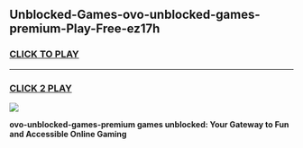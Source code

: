 
## Unblocked-Games-ovo-unblocked-games-premium-Play-Free-ez17h
<h3>
<a href="https://premium76.site?title=ovo-unblocked-games-premium&ref=23A">CLICK TO PLAY</a></h3>
<hr>

<h3>
<a href="https://premium76.site?title=ovo-unblocked-games-premium&ref=23A">CLICK 2 PLAY</a>
  
</h3>

<a href="https://premium76.site?title=ovo-unblocked-games-premium&ref=23A"><img src="https://clearcache.store/games.png"></a>


**ovo-unblocked-games-premium games unblocked: Your Gateway to Fun and Accessible Online Gaming**
